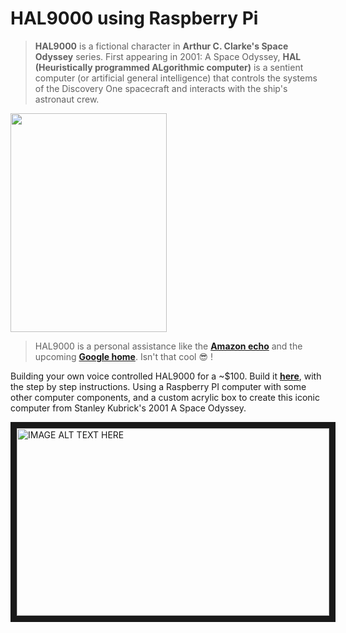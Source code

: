 # HAL9000 using Raspberry Pi

> **HAL9000** is a fictional character in **Arthur C. Clarke's Space Odyssey** series. First appearing in 2001: A Space Odyssey, **HAL (Heuristically programmed ALgorithmic computer)** is a sentient computer (or artificial general intelligence) that controls the systems of the Discovery One spacecraft and interacts with the ship's astronaut crew.

<img src="http://cdn.instructables.com/FBF/CZSI/IOZ516DP/FBFCZSIIOZ516DP.MEDIUM.jpg" width="250px" height="350">

> HAL9000 is a personal assistance like the **[Amazon echo](http://www.amazon.com/Amazon-Echo-Bluetooth-Speaker-with-WiFi-Alexa/dp/B00X4WHP5E)** and the upcoming **[Google home](https://home.google.com/)**. Isn't that cool :sunglasses: !

Building your own voice controlled HAL9000 for a ~$100. Build it **[here](http://www.instructables.com/id/RaspberryPI-HAL9000/)**, with the step by step instructions. Using a Raspberry PI computer with some other computer components, and a custom acrylic box to create this iconic computer from Stanley Kubrick's 2001 A Space Odyssey.

<a href="http://www.youtube.com/watch?feature=player_embedded&v=qK6_lAScT14" target="_blank"> <img src="http://img.youtube.com/vi/qK6_lAScT14/0.jpg" alt="IMAGE ALT TEXT HERE" width="500" height="300" border="10" /></a>

